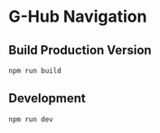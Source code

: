 # G-Hub Navigation

## Build Production Version

```
npm run build
```

## Development

```
npm run dev
```